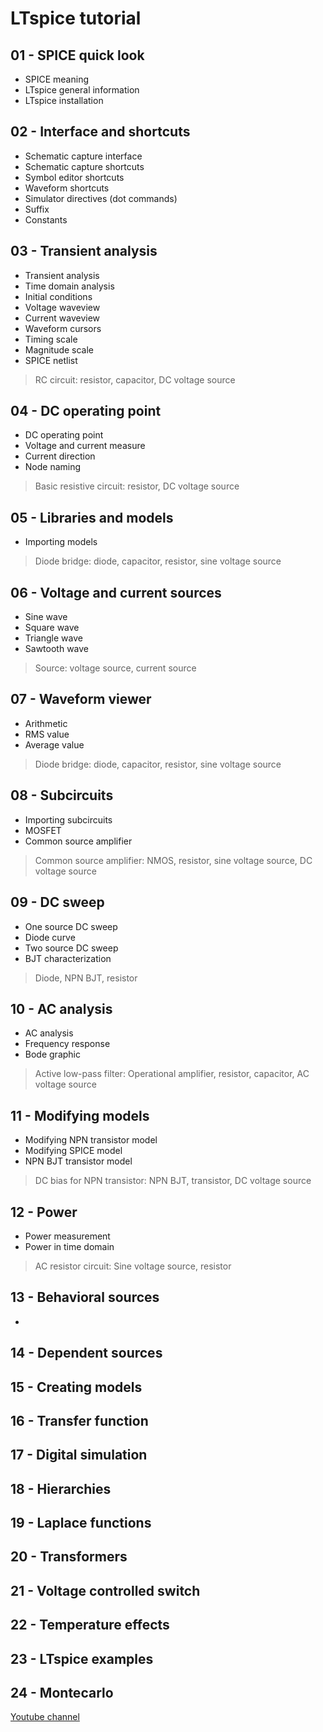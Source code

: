 # LTspice tutorial


## 01 - SPICE quick look

- SPICE meaning
- LTspice general information
- LTspice installation

## 02 - Interface and shortcuts

- Schematic capture interface
- Schematic capture shortcuts
- Symbol editor shortcuts
- Waveform shortcuts
- Simulator directives (dot commands)
- Suffix
- Constants

## 03 - Transient analysis

- Transient analysis
- Time domain analysis
- Initial conditions
- Voltage waveview
- Current waveview
- Waveform cursors
- Timing scale
- Magnitude scale
- SPICE netlist

> RC circuit: resistor, capacitor, DC voltage source

## 04 - DC operating point

- DC operating point
- Voltage and current measure
- Current direction
- Node naming

> Basic resistive circuit: resistor, DC voltage source

## 05 - Libraries and models

- Importing models

> Diode bridge: diode, capacitor, resistor, sine voltage source

## 06 - Voltage and current sources

- Sine wave
- Square wave
- Triangle wave
- Sawtooth wave

> Source: voltage source, current source

## 07 - Waveform viewer

- Arithmetic
- RMS value
- Average value

> Diode bridge: diode, capacitor, resistor, sine voltage source

## 08 - Subcircuits

- Importing subcircuits
- MOSFET
- Common source amplifier

> Common source amplifier: NMOS, resistor, sine voltage source, DC voltage source

## 09 - DC sweep

- One source DC sweep
- Diode curve
- Two source DC sweep
- BJT characterization

> Diode, NPN BJT, resistor

## 10 - AC analysis

- AC analysis
- Frequency response
- Bode graphic

> Active low-pass filter: Operational amplifier, resistor, capacitor, AC voltage source

## 11 - Modifying models

- Modifying NPN transistor model
- Modifying SPICE model
- NPN BJT transistor model

> DC bias for NPN transistor: NPN BJT, transistor, DC voltage source

## 12 - Power

- Power measurement
- Power in time domain

> AC resistor circuit: Sine voltage source, resistor

## 13 - Behavioral sources

- 

## 14 - Dependent sources
## 15 - Creating models
## 16 - Transfer function
## 17 - Digital simulation
## 18 - Hierarchies
## 19 - Laplace functions
## 20 - Transformers
## 21 - Voltage controlled switch
## 22 - Temperature effects
## 23 - LTspice examples
## 24 - Montecarlo

[Youtube channel](https://www.youtube.com/channel/UCbDhO_e0nixt0I_4Qvklfyg)
